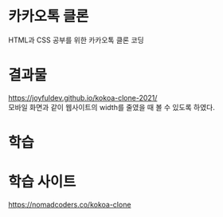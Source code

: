 # 카카오톡 클론

HTML과 CSS 공부를 위한 카카오톡 클론 코딩  

# 결과물
https://joyfuldev.github.io/kokoa-clone-2021/  
모바일 화면과 같이 웹사이트의 width를 줄였을 때 볼 수 있도록 하였다.

# 학습


# 학습 사이트

https://nomadcoders.co/kokoa-clone
